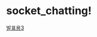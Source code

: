 # socket_chatting!
[발표용3](https://user-images.githubusercontent.com/85290463/208063872-402e0460-e823-4654-b4c8-07a27e25d674.gif)
